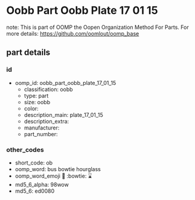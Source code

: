 # Oobb Part Oobb Plate 17 01 15  

note: This is part of OOMP the Oopen Organization Method For Parts. For more details: https://github.com/oomlout/oomp_base

##  part details





### id
* oomp_id: oobb_part_oobb_plate_17_01_15
  * classification: oobb
  * type: part
  * size: oobb
  * color: 
  * description_main: plate_17_01_15
  * description_extra: 
  * manufacturer: 
  * part_number: 

### other_codes
* short_code: ob
* oomp_word: bus bowtie hourglass
* oomp_word_emoji :bus: :bowtie: :hourglass:
* md5_6_alpha: 98wow
* md5_6: ed0080